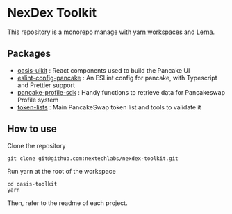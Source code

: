 # NexDex Toolkit

This repository is a monorepo manage with [yarn workspaces](https://classic.yarnpkg.com/en/docs/workspaces/) and [Lerna](https://lerna.js.org/).

## Packages

- [oasis-uikit](https://github.com/oasis-labs/oasis-toolkit/tree/master/packages/oasis-uikit) : React components used to build the Pancake UI
- [eslint-config-pancake](https://github.com/oasis-labs/oasis-toolkit/tree/master/packages/eslint-config-pancake) : An ESLint config for pancake, with Typescript and Prettier support
- [pancake-profile-sdk](https://github.com/oasis-labs/oasis-toolkit/tree/master/packages/pancake-profile-sdk) : Handy functions to retrieve data for Pancakeswap Profile system
- [token-lists](https://github.com/oasis-labs/oasis-toolkit/tree/master/packages/token-lists) : Main PancakeSwap token list and tools to validate it

## How to use

Clone the repository

```
git clone git@github.com:nextechlabs/nexdex-toolkit.git
```

Run yarn at the root of the workspace

```
cd oasis-toolkit
yarn
```

Then, refer to the readme of each project.
